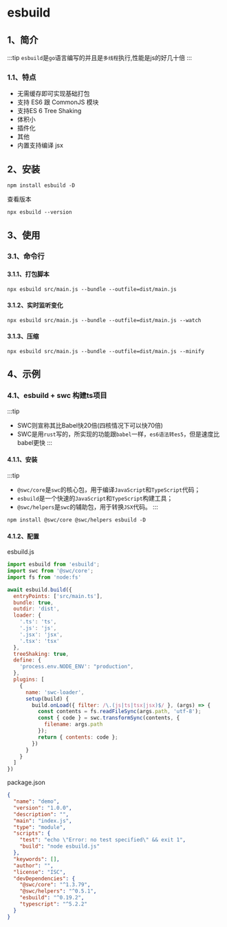 # esbuild

## 1、简介
:::tip
`esbuild`是`go`语言编写的并且是`多线程`执行,性能是js的好几十倍
:::

### 1.1、特点
- 无需缓存即可实现基础打包
- 支持 ES6 跟 CommonJS 模块
- 支持ES 6 Tree Shaking
- 体积小
- 插件化
- 其他
- 内置支持编译 jsx

## 2、安装
```shell
npm install esbuild -D
```

查看版本
```shell
npx esbuild --version
```

## 3、使用
### 3.1、命令行
#### 3.1.1、打包脚本
```shell
npx esbuild src/main.js --bundle --outfile=dist/main.js
```
#### 3.1.2、实时监听变化
```shell
npx esbuild src/main.js --bundle --outfile=dist/main.js --watch
```

#### 3.1.3、压缩
```shell
npx esbuild src/main.js --bundle --outfile=dist/main.js --minify
```

## 4、示例
### 4.1、esbuild + swc 构建ts项目
:::tip
- SWC则宣称其比Babel快20倍(四核情况下可以快70倍)
- SWC是用`rust`写的，所实现的功能跟`babel`一样，`es6语法转es5`，但是速度比babel更快
:::

#### 4.1.1、安装
:::tip
- `@swc/core`是`swc`的核心包，用于编译`JavaScript`和`TypeScript`代码；
- `esbuild`是一个快速的`JavaScript`和`TypeScript`构建工具；
- `@swc/helpers`是`swc`的辅助包，用于转换`JSX`代码。
:::
```shell
npm install @swc/core @swc/helpers esbuild -D
```

#### 4.1.2、配置
esbuild.js
```js
import esbuild from 'esbuild';
import swc from '@swc/core';
import fs from 'node:fs'

await esbuild.build({
  entryPoints: ['src/main.ts'],
  bundle: true,
  outdir: 'dist',
  loader: {
    '.ts': 'ts',
    '.js': 'js',
    '.jsx': 'jsx',
    '.tsx': 'tsx'
  },
  treeShaking: true,
  define: {
    'process.env.NODE_ENV': "production",
  },
  plugins: [
    {
      name: 'swc-loader',
      setup(build) {
        build.onLoad({ filter: /\.(js|ts|tsx|jsx)$/ }, (args) => {
          const contents = fs.readFileSync(args.path, 'utf-8');
          const { code } = swc.transformSync(contents, {
            filename: args.path
          });
          return { contents: code };
        })
      }
    }
  ]
})
```
package.json
```json
{
  "name": "demo",
  "version": "1.0.0",
  "description": "",
  "main": "index.js",
  "type": "module",
  "scripts": {
    "test": "echo \"Error: no test specified\" && exit 1",
    "build": "node esbuild.js"
  },
  "keywords": [],
  "author": "",
  "license": "ISC",
  "devDependencies": {
    "@swc/core": "^1.3.79",
    "@swc/helpers": "^0.5.1",
    "esbuild": "^0.19.2",
    "typescript": "^5.2.2"
  }
}
```
